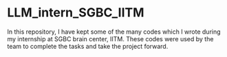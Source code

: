 # LLM_intern_SGBC_IITM
In this repository, I have kept some of the many codes which I wrote during my internship at SGBC brain center, IITM. These codes were used by the team to complete the tasks and take the project forward.
